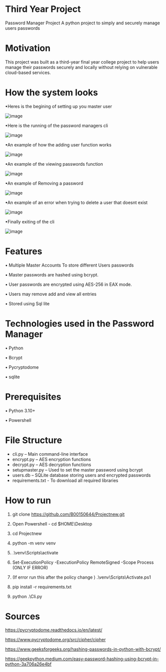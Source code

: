 # Third Year Project

Password Manager Project
A python project to simply and securely manage users passwords 

Motivation
===
This project was built as a third-year final year college project to help users manage their passwords securely and locally without relying on vulnerable cloud-based services.

How the system looks 
===
•Heres is the begining of setting up you master user

![image](https://github.com/user-attachments/assets/bdd515a7-135f-4b4f-9f7d-f6a06ed9227a)

•Here is the running of the password managers cli

![image](https://github.com/user-attachments/assets/a80b566b-284c-4e39-bddf-5ed83b8b9605)

•An example of how the adding user function works

![image](https://github.com/user-attachments/assets/24122ff4-63ba-451e-b281-c77ac52d789d)

•An example of the viewing passwords function

![image](https://github.com/user-attachments/assets/332a08e7-8a68-4bee-bf1f-de36fdf390cd)

•An example of Removing a password
 
![image](https://github.com/user-attachments/assets/984eb048-7588-4787-92f9-f66369a8939e)

•An example of an error when trying to delete a user that doesnt exist

![image](https://github.com/user-attachments/assets/53df9e58-c747-4a6e-8062-d252f10bda20)

•Finally exiting of the cli

![image](https://github.com/user-attachments/assets/90d689f0-14c2-434c-a1a8-98928a90ff32)

Features
===
•	Multiple Master Accounts To store different Users passwords

•	Master passwords are hashed using bcrypt.

•	User passwords are encrypted using AES-256 in EAX mode.

•	Users may remove add and view all entries

•	Stored using Sql lite

Technologies used in the Password Manager
===

•	Python 

•	Bcrypt

•	Pycryptodome

•	sqlite


Prerequisites
===

•	Python 3.10+

•	Powershell

File Structure
===
- cli.py – Main command-line interface
- encrypt.py – AES encryption functions
- decrypt.py – AES decryption functions
- setupmaster.py – Used to set the master password using bcrypt
- users.db – SQLite database storing users and encrypted passwords
- requirements.txt - To download all required libraries

How to run
===

1.	git clone https://github.com/B00150644/Projectnew.git

2.	Open Powershell - cd $HOME\Desktop

3.	cd Projectnew

5.	python -m venv venv

7.	.\venv\Scripts\activate

8.	Set-ExecutionPolicy -ExecutionPolicy RemoteSigned -Scope Process (ONLY IF ERROR)

9.	(If error run this after the policy change ) .\venv\Scripts\Activate.ps1

10.	pip install -r requirements.txt

11.	python .\Cli.py

Sources
===

https://pycryptodome.readthedocs.io/en/latest/

https://www.pycryptodome.org/src/cipher/cipher

https://www.geeksforgeeks.org/hashing-passwords-in-python-with-bcrypt/

https://geekpython.medium.com/easy-password-hashing-using-bcrypt-in-python-3a706a26e4bf

